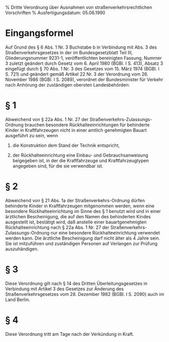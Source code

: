 % Dritte Verordnung über Ausnahmen von straßenverkehrsrechtlichen Vorschriften
% Ausfertigungsdatum: 05.06.1990
 
# Eingangsformel

Auf Grund des § 6 Abs. 1 Nr. 3 Buchstabe b in Verbindung mit Abs. 3 des Straßenverkehrsgesetzes in der im Bundesgesetzblatt Teil III, Gliederungsnummer 9231-1, veröffentlichten bereinigten Fassung, Nummer 3 zuletzt geändert durch Gesetz vom 6. April 1980 (BGBl. I S. 413), Absatz 3 eingefügt durch § 70 Abs. 1 Nr. 3 des Gesetzes vom 15. März 1974 (BGBl. I S. 721) und geändert gemäß Artikel 22 Nr. 3 der Verordnung vom 26. November 1986 (BGBl. I S. 2089), verordnet der Bundesminister für Verkehr nach Anhörung der zuständigen obersten Landesbehörden:

# § 1

Abweichend von § 22a Abs. 1 Nr. 27 der Straßenverkehrs-Zulassungs-Ordnung brauchen besondere Rückhalteeinrichtungen für behinderte Kinder in Kraftfahrzeugen nicht in einer amtlich genehmigten Bauart ausgeführt zu sein, wenn

1. die Konstruktion dem Stand der Technik entspricht,

2. der Rückhalteeinrichtung eine Einbau- und Gebrauchsanweisung beigegeben ist, in der die Kraftfahrzeuge und Kraftfahrzeugtypen angegeben sind, für die sie verwendbar ist.

# § 2

Abweichend von § 21 Abs. 1a der Straßenverkehrs-Ordnung dürfen behinderte Kinder in Kraftfahrzeugen mitgenommen werden, wenn eine besondere Rückhalteeinrichtung im Sinne des § 1 benutzt wird und in einer ärztlichen Bescheinigung, die auf den Namen des behinderten Kindes ausgestellt ist, bestätigt wird, daß anstelle einer bauartgenehmigten Rückhalteeinrichtung nach § 22a Abs. 1 Nr. 27 der Straßenverkehrs-Zulassungs-Ordnung nur eine besondere Rückhalteeinrichtung verwendet werden kann. Die ärztliche Bescheinigung darf nicht älter als 4 Jahre sein. Sie ist mitzuführen und zuständigen Personen auf Verlangen zur Prüfung auszuhändigen.

# § 3

Diese Verordnung gilt nach § 14 des Dritten Überleitungsgesetzes in Verbindung mit Artikel 3 des Gesetzes zur Änderung des Straßenverkehrsgesetzes vom 28. Dezember 1982 (BGBl. I S. 2090) auch im Land Berlin.

# § 4

Diese Verordnung tritt am Tage nach der Verkündung in Kraft.
